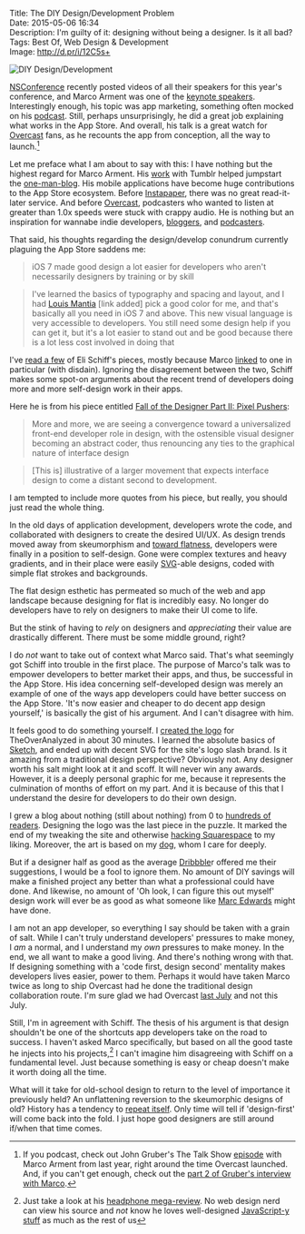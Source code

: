 Title: The DIY Design/Development Problem  
Date: 2015-05-06 16:34  
Description: I'm guilty of it: designing without being a designer. Is it all bad?  
Tags: Best Of, Web Design & Development  
Image: http://d.pr/i/12C5s+  

![DIY Design/Development][d]

[NSConference][nsconference] recently posted videos of all their speakers for this year's conference, and Marco Arment was one of the [keynote speakers][vimeo]. Interestingly enough, his topic was app marketing, something often mocked on his [podcast][atp]. Still, perhaps unsurprisingly, he did a great job explaining what works in the App Store. And overall, his talk is a great watch for [Overcast][overcast] fans, as he recounts the app from conception, all the way to launch.[^ln]

Let me preface what I am about to say with this: I have nothing but the highest regard for Marco Arment. His [work][wikipedia] with Tumblr helped jumpstart the [one-man-blog][duckduckgo]. His mobile applications have become huge contributions to the App Store ecosystem. Before [Instapaper][apple], there was no great read-it-later service. And before [Overcast][apple 2], podcasters who wanted to listen at greater than 1.0x speeds were stuck with crappy audio. He is nothing but an inspiration for wannabe indie developers, [bloggers][marco], and [podcasters][atp]. 

That said, his thoughts regarding the design/develop conundrum currently plaguing the App Store saddens me:

> iOS 7 made good design a lot easier for developers who aren't necessarily designers by training or by skill

> I've learned the basics of typography and spacing and layout, and I had [Louis Mantia][louie] [link added] pick a good color for me, and that's basically all you need in iOS 7 and above. This new visual language is very accessible to developers. You still need some design help if you can get it, but it's a lot easier to stand out and be good because there is a lot less cost involved in doing that

I've [read a few][theoveranalyzed] of Eli Schiff's pieces, mostly because Marco [linked][marco 2] to one in particular (with disdain). Ignoring the disagreement between the two, Schiff makes some spot-on arguments about the recent trend of developers doing more and more self-design work in their apps.

Here he is from his piece entitled [Fall of the Designer Part II: Pixel Pushers][elischiff]:

> More and more, we are seeing a convergence toward a universalized front-end developer role in design, with the ostensible visual designer becoming an abstract coder, thus renouncing any ties to the graphical nature of interface design

> [This is] illustrative of a larger movement that expects interface design to come a distant second to development.

I am tempted to include more quotes from his piece, but really, you should just read the whole thing. 

In the old days of application development, developers wrote the code, and collaborated with designers to create the desired UI/UX. As design trends moved away from skeumorphism and [toward flatness][daringfireball], developers were finally in a position to self-design. Gone were complex textures and heavy gradients, and in their place were easily [SVG][wikipedia 2]-able designs, coded with simple flat strokes and backgrounds.

The flat design esthetic has permeated so much of the web and app landscape because designing for flat is incredibly easy. No longer do developers have to rely on designers to make their UI come to life.

But the stink of having to *rely* on designers and *appreciating* their value are drastically different. There must be some middle ground, right?

I do *not* want to take out of context what Marco said. That's what seemingly got Schiff into trouble in the first place. The purpose of Marco's talk was to empower developers to better market their apps, and thus, be successful in the App Store. His idea concerning self-developed design was merely an example of one of the ways app developers could have better success on the App Store. 'It's now easier and cheaper to do decent app design yourself,' is basically the gist of his argument. And I can't disagree with him. 

It feels good to do something yourself. I [created the logo][theoveranalyzed 2] for TheOverAnalyzed in about 30 minutes. I learned the absolute basics of [Sketch][apple 3], and ended up with decent SVG for the site's logo slash brand. Is it amazing from a traditional design perspective? Obviously not. Any designer worth his salt might look at it and scoff. It will never win any awards. However, it is a deeply personal graphic for me, because it represents the culmination of months of effort on my part. And it is because of this that I understand the desire for developers to do their own design. 

I grew a blog about nothing  (still about nothing) from 0 to [hundreds of readers][theoveranalyzed 3]. Designing the logo was the last piece in the puzzle. It marked the end of my tweaking the site and otherwise [hacking Squarespace][theoveranalyzed 4] to my liking. Moreover, the art is based on my [dog][twitter], whom I care for deeply. 

But if a designer half as good as the average [Dribbble][dribbble]r offered me their suggestions, I would be a fool to ignore them. No amount of DIY savings will make a finished project any better than what a professional could have done. And likewise, no amount of 'Oh look, I can figure this out myself' design work will ever be as good as what someone like [Marc Edwards][imore] might have done.

I am not an app developer, so everything I say should be taken with a grain of salt. While I can't truly understand developers' pressures to make money, I *am* a normal, and I understand my *own* pressures to make money. In the end, we all want to make a good living. And there's nothing wrong with that. If designing something with a 'code first, design second' mentality makes developers lives easier, power to them. Perhaps it would have taken Marco twice as long to ship Overcast had he done the traditional design collaboration route. I'm sure glad we had Overcast [last July][marco 3] and not this July. 

Still, I'm in agreement with Schiff. The thesis of his argument is that design shouldn't be one of the shortcuts app developers take on the road to success. I haven't asked Marco specifically, but based on all the good taste he injects into his projects,[^ju] I can't imagine him disagreeing with Schiff on a fundamental level. Just because something is easy or cheap doesn't make it worth doing all the time. 

What will it take for old-school design to return to the level of importance it previously held? An unflattening reversion to the skeumorphic designs of old? History has a tendency to [repeat itself][elitedaily]. Only time will tell if 'design-first' will come back into the fold. I just hope good designers are still around if/when that time comes.

[^ln]: If you podcast, check out John Gruber's The Talk Show [episode][overcast 2] with Marco Arment from last year, right around the time Overcast launched. And, if you can't get enough, check out the [part 2 of Gruber's interview with Marco][overcast 3].
[^ju]: Just take a look at his [headphone mega-review][marco 4]. No web design nerd can view his source and *not* know he loves well-designed [JavaScript-y stuff][twitter 2] as much as the rest of us

[apple]: https://itunes.apple.com/us/app/instapaper/id288545208?mt=8&at=1l3vx9s "Instapaper on the App Store"
[apple 2]: https://itunes.apple.com/us/app/overcast-podcast-player/id888422857?mt=8&at=1l3vx9s "Overcast on the App Store"
[apple 3]: https://itunes.apple.com/us/app/sketch-3/id852320343?mt=12&at=1l3vx9s "Sketch on the Mac App Store"
[atp]: http://atp.fm "The Accidental Tech Podcast"
[d]: http://d.pr/i/Kc3o+ "DIY Design/Development"
[daringfireball]: http://daringfireball.net/2013/01/the_trend_against_skeuomorphism "John Gruber on the design trend away from skeuomorphism"
[dribbble]: https://dribbble.com/ "Dribbble"
[duckduckgo]: https://duckduckgo.com/?q=one+man+blog "'One man blog'"
[elischiff]: http://www.elischiff.com/blog/2015/4/14/fall-of-the-designer-part-ii-pixel-pushers "'Fall of The Designer Part II: Pixel Pushers'"
[elitedaily]: http://elitedaily.com/life/tbt-five-90s-fashion-trends-that-are-totally-back-in-style/ "90's fashion trends back in style"
[imore]: http://www.imore.com/marc-edwards-app-design-workflow "Marc Edwards on designing apps"
[louie]: http://louie.land/ "Louie Mantia's website"
[marco]: http://marco.org "Marco Arment's personal blog, Marco.org"
[marco 2]: http://www.marco.org/2015/03/25/censoring-myself-for-apple "Marco scoffing at the idea of censoring himself for Apple"
[marco 3]: http://www.marco.org/2014/07/16/overcast "Marco releasing Overcast"
[marco 4]: http://www.marco.org/headphones-closed-portable "Marco's big headphones review"
[nsconference]: http://nsconference.com/ "NSConference"
[overcast]: http://overcast.fm "Overcast's webapp"
[overcast 2]: https://overcast.fm/+BtuxswjuQ "The Talk Show Episode 88: ‘Cat Pictures’, With Marco Arment (Side 1)"
[overcast 3]: https://overcast.fm/+BtuxpJ6IA "The Talk Show Episode 89: ‘Cat Pictures’, With Marco Arment (Side 2)"
[theoveranalyzed]: /2015/4/8/fall-of-the-designer-part-i-fashionable-nonsense "My post sharing Eli Schiff's series 'Fall of The Designer'"
[theoveranalyzed 2]: /2015/2/5/designing-theoveranalyzed#thelogo "My post about designing TheOverAnalyzed 2.0"
[theoveranalyzed 3]: /2015/2/6/one-year-later "Retrospective post after TheOverAnalyzed turned 1"
[theoveranalyzed 4]: /tags/Squarespace "Posts tagged 'Squarespace'"
[twitter]: https://twitter.com/smokeythedingo "My beloved dog, Smokey, on Twitter"
[twitter 2]: https://twitter.com/marcoarment/status/574591922372808704 "Marco responding to my comment about his crazy headphone review page"
[vimeo]: https://vimeo.com/124349705 "NSConference: iOS App Marketing For Small Developers - Marco Arment"
[wikipedia]: https://en.wikipedia.org/wiki/Tumblr#History "Wikipedia: History of tumblr"
[wikipedia 2]: https://en.wikipedia.org/wiki/SVG "Wikipedia: SVG"
